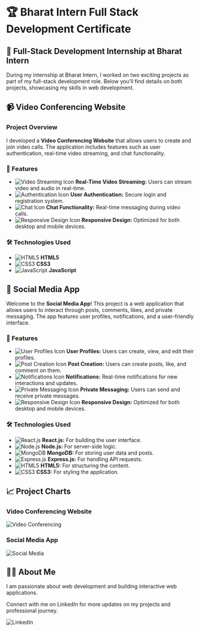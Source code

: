 # 🏆 Bharat Intern Full Stack Development Certificate

## 🚀 Full-Stack Development Internship at Bharat Intern

During my internship at Bharat Intern, I worked on two exciting projects as part of my full-stack development role. Below you'll find details on both projects, showcasing my skills in web development.

## 📹 Video Conferencing Website

### Project Overview

I developed a **Video Conferencing Website** that allows users to create and join video calls. The application includes features such as user authentication, real-time video streaming, and chat functionality.

### 🌟 Features

- ![Video Streaming Icon](https://img.icons8.com/ios-filled/50/000000/video-call.png) **Real-Time Video Streaming:** Users can stream video and audio in real-time.
- ![Authentication Icon](https://img.icons8.com/ios-filled/50/000000/locked.png) **User Authentication:** Secure login and registration system.
- ![Chat Icon](https://img.icons8.com/ios-filled/50/000000/chat.png) **Chat Functionality:** Real-time messaging during video calls.
- ![Responsive Design Icon](https://img.icons8.com/ios-filled/50/000000/responsive.png) **Responsive Design:** Optimized for both desktop and mobile devices.

### 🛠️ Technologies Used

- ![HTML5](https://img.icons8.com/ios-filled/50/000000/html-5.png) **HTML5**
- ![CSS3](https://img.icons8.com/ios-filled/50/000000/css3.png) **CSS3**
- ![JavaScript](https://img.icons8.com/ios-filled/50/000000/javascript.png) **JavaScript**

## 💬 Social Media App

Welcome to the **Social Media App**! This project is a web application that allows users to interact through posts, comments, likes, and private messaging. The app features user profiles, notifications, and a user-friendly interface.

### 🌟 Features

- ![User Profiles Icon](https://img.icons8.com/ios-filled/50/000000/user-group.png) **User Profiles:** Users can create, view, and edit their profiles.
- ![Post Creation Icon](https://img.icons8.com/ios-filled/50/000000/add.png) **Post Creation:** Users can create posts, like, and comment on them.
- ![Notifications Icon](https://img.icons8.com/ios-filled/50/000000/notification.png) **Notifications:** Real-time notifications for new interactions and updates.
- ![Private Messaging Icon](https://img.icons8.com/ios-filled/50/000000/private-message.png) **Private Messaging:** Users can send and receive private messages.
- ![Responsive Design Icon](https://img.icons8.com/ios-filled/50/000000/responsive.png) **Responsive Design:** Optimized for both desktop and mobile devices.

### 🛠️ Technologies Used

- ![React.js](https://img.icons8.com/ios-filled/50/000000/react.png) **React.js:** For building the user interface.
- ![Node.js](https://img.icons8.com/ios-filled/50/000000/node-js.png) **Node.js:** For server-side logic.
- ![MongoDB](https://img.icons8.com/ios-filled/50/000000/mongodb.png) **MongoDB:** For storing user data and posts.
- ![Express.js](https://img.icons8.com/ios-filled/50/000000/express.png) **Express.js:** For handling API requests.
- ![HTML5](https://img.icons8.com/ios-filled/50/000000/html-5.png) **HTML5:** For structuring the content.
- ![CSS3](https://img.icons8.com/ios-filled/50/000000/css3.png) **CSS3:** For styling the application.

## 📈 Project Charts

### Video Conferencing Website
![Video Conferencing](https://via.placeholder.com/600x300.png?text=Video+Conferencing+Website)

### Social Media App
![Social Media](https://via.placeholder.com/600x300.png?text=Social+Media+App)

## 👨‍💻 About Me

I am passionate about web development and building interactive web applications. 

Connect with me on LinkedIn for more updates on my projects and professional journey.

![LinkedIn]( https://www.linkedin.com/in/ujjwal-pandey-324769166/ )
